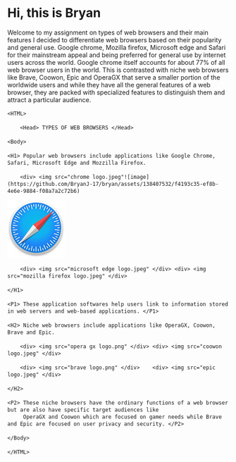 # Hi, this is Bryan
Welcome to my assignment on types of web browsers and their main features
I decided to differentiate web browsers based on their popularity and general use. Google chrome, Mozilla firefox, Microsoft edge and Safari for their mainstream appeal and being preferred for general use by internet users across the world. Google chrome itself accounts for about 77% of all web browser users in the world.
This is contrasted with niche web browsers like Brave, Coowon, Epic and OperaGX that serve a smaller portion of the worldwide users and while they have all the general features of a web browser, they are packed with specialized features to distinguish them and attract a particular audience. 
<Doctype HTML>
    
    <HTML>
    
		<Head> TYPES OF WEB BROWSERS </Head>
    
    <Body>
    
    <H1> Popular web browsers include applications like Google Chrome, Safari, Microsoft Edge and Mozzilla Firefox.

        <div> <img src="chrome logo.jpeg"![image](https://github.com/BryanJ-17/bryan/assets/138407532/f4193c35-ef8b-4e6e-9884-f08a7a2c72b6)
 </div>  <div>  <img src="safari logo.jpeg" </div>
        
        <div> <img src="microsoft edge logo.jpeg" </div> <div> <img src="mozilla firefox logo.jpeg" </div>
    
    </H1>
    
    <P1> These application softwares help users link to information stored in web servers and web-based applications. </P1>
    
    <H2> Niche web browsers include applications like OperaGX, Coowon, Brave and Epic. 
        
        <div> <img src="opera gx logo.png" </div> <div> <img src="coowon logo.jpeg" </div>
        
        <div> <img src="brave logo.png" </div>    <div> <img src="epic logo.jpeg" </div> 
    
    </H2>
    
    <P2> These niche browsers have the ordinary functions of a web browser but are also have specific target audiences like 
         OperaGX and Coowon which are focused on gamer needs while Brave and Epic are focused on user privacy and security. </P2>
    
    </Body>
    
    </HTML>


